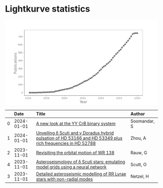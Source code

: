 
<h1>Lightkurve statistics</h1>

![publications](out/lightkurve-publications.png)  

|    | Date       | Title                                                                                                                                                                         | Author       |
|---:|:-----------|:------------------------------------------------------------------------------------------------------------------------------------------------------------------------------|:-------------|
|  0 | 2024-01-01 | [A new look at the YY CrB binary system](https://ui.adsabs.harvard.edu/abs/2024NewA..10502112S/abstract)                                                                      | Soomandar, S |
|  1 | 2024-01-01 | [Unveiling δ Scuti and γ Doradus hybrid pulsation of HD 53166 and HD 53349 plus rich frequencies in HD 52788](https://ui.adsabs.harvard.edu/abs/2024NewA..10502081Z/abstract) | Zhou, A      |
|  2 | 2023-11-01 | [Revisiting the orbital motion of WR 138](https://ui.adsabs.harvard.edu/abs/2023NewA..10402062R/abstract)                                                                     | Rauw, G      |
|  4 | 2023-11-01 | [Asteroseismology of δ Scuti stars: emulating model grids using a neural network](https://ui.adsabs.harvard.edu/abs/2023MNRAS.525.5235S/abstract)                             | Scutt, O     |
|  3 | 2023-11-01 | [Detailed asteroseismic modelling of RR Lyrae stars with non-radial modes](https://ui.adsabs.harvard.edu/abs/2023MNRAS.525.5378N/abstract)                                    | Netzel, H    |
    